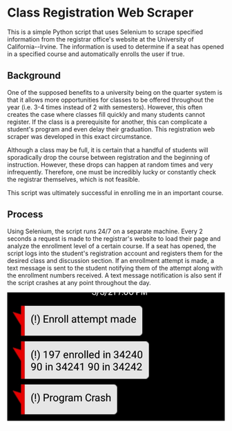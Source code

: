 # Class Registration Web Scraper

This is a simple Python script that uses Selenium to scrape specified information from the registrar office's website at the University of California--Irvine.
The information is used to determine if a seat has opened in a specified course and automatically enrolls the user if true. 
  
## Background
One of the supposed benefits to a university being on the quarter system is that it allows more opportunities for classes to be offered throughout the year (i.e. 3-4 times instead of 2 with semesters).
However, this often creates the case where classes fill quickly and many students cannot register. If the class is a prerequisite for another, this can complicate a student's program and even delay their graduation. 
This registration web scraper was developed in this exact circumstance. 

Although a class may be full, it is certain that a handful of students will sporadically drop the course between registration and the beginning of instruction. However, these drops can happen at random times and very infrequently. 
Therefore, one must be incredibly lucky or constantly check the registrar themselves, which is not feasible. 

This script was ultimately successful in enrolling me in an important course.

## Process
Using Selenium, the script runs 24/7 on a separate machine. Every 2 seconds a request is made to the registrar's website to load their page and analyze the enrollment level of a certain course. If a seat has opened, 
the script logs into the student's registration account and registers them for the desired class and discussion section. If an enrollment attempt is made, a text message is sent to the student notifying them of the attempt 
along with the enrollment numbers received. A text message notification is also sent if the script crashes at any point throughout the day. 


![notification](txtnotification.jpg "Text Notification")

